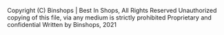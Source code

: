 Copyright (C) Binshops | Best In Shops, All Rights Reserved Unauthorized copying of this file, via any medium is
strictly prohibited Proprietary and confidential Written by Binshops, 2021
